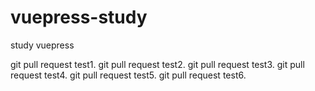 <!--
 * @Description: Stay hungry，Stay foolish
 * @Author: Huccct
 * @Date: 2023-01-24 23:04:21
 * @LastEditors: Huccct
 * @LastEditTime: 2023-02-12 23:11:15
-->
# vuepress-study
study vuepress


git pull request test1.
git pull request test2.
git pull request test3.
git pull request test4.
git pull request test5.
git pull request test6.